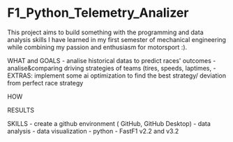 # F1_Python_Telemetry_Analizer
This project aims to build something with the programming and data analysis skills I have learned in my first semester of mechanical engineering while combining my passion and enthusiasm for motorsport :).


WHAT and GOALS
	- analise historical datas to predict races' outcomes
	- analise&comparing driving strategies of teams (tires, speeds, laptimes,
	- EXTRAS: implement some ai optimization to find the best strategy/ 		deviation from perfect race strategy

HOW 

RESULTS

SKILLS
	- create a github environment ( GitHub, GitHub Desktop)
	- data analysis
	- data visualization
	- python
	- FastF1 v2.2 and v3.2
